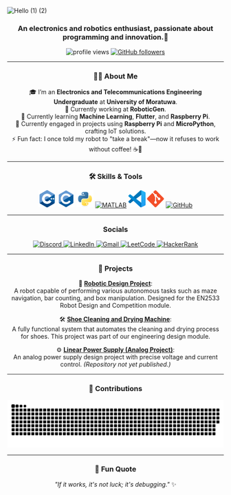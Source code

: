 
![Hello (1) (2)](https://github.com/user-attachments/assets/8add9ebb-be0d-402a-bba0-a6d00b7b340f)

<!-- fallback content if the SVG doesn't load -->
</object>
<h3 align="center">An electronics and robotics enthusiast, passionate about programming and innovation.🚀 </h3>

<p align="center">
  <img src="https://komarev.com/ghpvc/?username=sahas-eashan&label=Profile%20views&color=0e75b6&style=flat" alt="profile views" />
  <a href="https://github.com/sahas-eashan?tab=followers">
    <img src="https://img.shields.io/github/followers/sahas-eashan?label=Followers&style=social" alt="GitHub followers" />
  </a>
</p>
<p align="center">
  
<div align="center">
  
---

### 👨‍💻 About Me

🎓 I’m an **Electronics and Telecommunications Engineering Undergraduate** at **University of Moratuwa**.  
🤖 Currently working at **RoboticGen**.  
🌱 Currently learning **Machine Learning**, **Flutter**, and **Raspberry Pi**.  
🔭 Currently engaged in projects using **Raspberry Pi** and **MicroPython**, crafting IoT solutions.  
⚡ Fun fact: I once told my robot to "take a break"—now it refuses to work without coffee! ☕🤖

---

### 🛠️ Skills & Tools

<p>
  <a href="https://cplusplus.com/" target="_blank"><img src="https://raw.githubusercontent.com/devicons/devicon/master/icons/cplusplus/cplusplus-original.svg" alt="C++" width="40" height="40"/></a>
  <a href="https://en.wikipedia.org/wiki/C_(programming_language)" target="_blank"><img src="https://raw.githubusercontent.com/devicons/devicon/master/icons/c/c-original.svg" alt="C" width="40" height="40"/></a>
  <a href="https://www.python.org/" target="_blank"><img src="https://raw.githubusercontent.com/devicons/devicon/master/icons/python/python-original.svg" alt="Python" width="40" height="40"/></a>
  <a href="https://www.mathworks.com/products/matlab.html" target="_blank"><img src="https://upload.wikimedia.org/wikipedia/commons/2/21/Matlab_Logo.png" alt="MATLAB" width="40" height="40"/></a>
  <a href="https://code.visualstudio.com/" target="_blank"><img src="https://raw.githubusercontent.com/devicons/devicon/master/icons/vscode/vscode-original.svg" alt="VS Code" width="40" height="40"/></a>
  <a href="https://git-scm.com/" target="_blank"><img src="https://raw.githubusercontent.com/devicons/devicon/master/icons/git/git-original.svg" alt="Git" width="40" height="40"/></a>
  <a href="https://github.com/" target="_blank"><img src="https://github.githubassets.com/images/modules/logos_page/GitHub-Mark.png" alt="GitHub" width="40" height="40"/></a>

</p>

---

### Socials

<p>
  <!-- Discord -->
  <a href="https://discord.com/invite/cRbrttDn" target="_blank">
    <img src="https://img.shields.io/badge/Discord-5865F2?style=flat-circle&logo=discord&logoColor=white" alt="Discord" />
  </a>
  <!-- LinkedIn -->
  <a href="https://linkedin.com/in/sahas-eashan-55b35b29a" target="_blank">
    <img src="https://img.shields.io/badge/LinkedIn-0077B5?style=flat-circle&logo=linkedin&logoColor=white" alt="LinkedIn" />
  </a>
  <!-- Gmail -->
  <a href="mailto:sahaseashangalle@gmail.com" target="_blank">
    <img src="https://img.shields.io/badge/Gmail-D14836?style=flat-circle&logo=gmail&logoColor=white" alt="Gmail" />
  </a>
  <!-- LeetCode -->
  <a href="https://leetcode.com/u/sahas_eashan/" target="_blank">
    <img src="https://img.shields.io/badge/LeetCode-FFA116?style=flat-circle&logo=leetcode&logoColor=white" alt="LeetCode" />
  </a>
  <!-- HackerRank -->
  <a href="https://www.hackerrank.com/profile/sahas_eashan" target="_blank">
    <img src="https://img.shields.io/badge/HackerRank-2EC866?style=flat-circle&logo=hackerrank&logoColor=white" alt="HackerRank" />
  </a>

</p>


---
  
<div align="center">
  
### 🚀 Projects

🤖 [**Robotic Design Project**](https://github.com/sahas-eashan/Robotic-Design-Project):  
A robot capable of performing various autonomous tasks such as maze navigation, bar counting, and box manipulation. Designed for the EN2533 Robot Design and Competition module.

🛠️ [**Shoe Cleaning and Drying Machine**](https://github.com/sahas-eashan/Shoe-Cleaning-and-Drying-Machine--Engineering_Design_Project):  
A fully functional system that automates the cleaning and drying process for shoes. This project was part of our engineering design module.

⚙️ [**Linear Power Supply (Analog Project)**](#):  
An analog power supply design project with precise voltage and current control. *(Repository not yet published.)*


---


### 🐍 Contributions

<picture>
  <source media="(prefers-color-scheme: dark)" srcset="https://raw.githubusercontent.com/sahas-eashan/sahas-eashan/output/github-snake-dark.svg" />
  <img alt="github-snake" src="https://raw.githubusercontent.com/sahas-eashan/sahas-eashan/output/github-snake.svg" />
</picture>


---


### 🐾 Fun Quote

_"If it works, it's not luck; it's debugging."_ ✨

</div>

